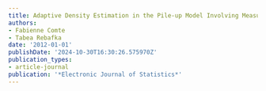 ```yaml
---
title: Adaptive Density Estimation in the Pile-up Model Involving Measurement Errors
authors:
- Fabienne Comte
- Tabea Rebafka
date: '2012-01-01'
publishDate: '2024-10-30T16:30:26.575970Z'
publication_types:
- article-journal
publication: '*Electronic Journal of Statistics*'
---
```

